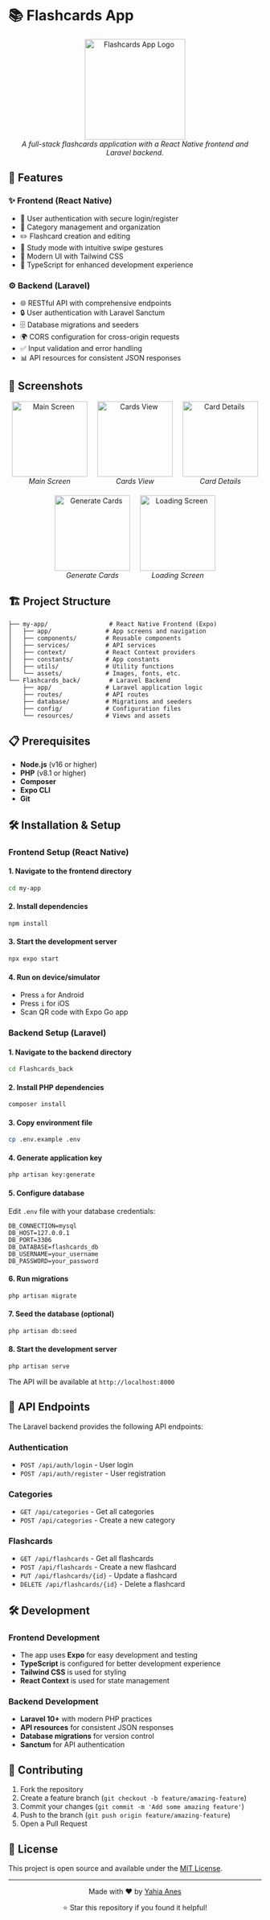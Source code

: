 # 📚 Flashcards App

<div align="center">
  <img src="my-app/assets/images/crackmedT.png" alt="Flashcards App Logo" width="200"/>
  <br/>
  <em>A full-stack flashcards application with a React Native frontend and Laravel backend.</em>
</div>

## 🚀 Features

### ✨ Frontend (React Native)
- 🔐 User authentication with secure login/register
- 📂 Category management and organization
- ✏️ Flashcard creation and editing
- 📖 Study mode with intuitive swipe gestures
- 🎨 Modern UI with Tailwind CSS
- 🔧 TypeScript for enhanced development experience

### ⚙️ Backend (Laravel)
- 🌐 RESTful API with comprehensive endpoints
- 🔒 User authentication with Laravel Sanctum
- 🗄️ Database migrations and seeders
- 🌍 CORS configuration for cross-origin requests
- ✅ Input validation and error handling
- 📊 API resources for consistent JSON responses

## 📱 Screenshots

<div align="center" style="display: flex; justify-content: center; align-items: center; gap: 20px; flex-wrap: wrap;">
  <div style="text-align: center;">
    <img src="Screenshots/main.jpg" alt="Main Screen" width="150"/>
    <br/>
    <em>Main Screen</em>
  </div>
  
  <div style="text-align: center;">
    <img src="Screenshots/cards.jpg" alt="Cards View" width="150"/>
    <br/>
    <em>Cards View</em>
  </div>
  
  <div style="text-align: center;">
    <img src="Screenshots/cardDetails.jpg" alt="Card Details" width="150"/>
    <br/>
    <em>Card Details</em>
  </div>
  
  <div style="text-align: center;">
    <img src="Screenshots/generate.jpg" alt="Generate Cards" width="150"/>
    <br/>
    <em>Generate Cards</em>
  </div>
  
  <div style="text-align: center;">
    <img src="Screenshots/loading.jpg" alt="Loading Screen" width="150"/>
    <br/>
    <em>Loading Screen</em>
  </div>
</div>


## 🏗️ Project Structure

```
├── my-app/                 # React Native Frontend (Expo)
│   ├── app/               # App screens and navigation
│   ├── components/        # Reusable components
│   ├── services/          # API services
│   ├── context/           # React Context providers
│   ├── constants/         # App constants
│   ├── utils/             # Utility functions
│   └── assets/            # Images, fonts, etc.
└── Flashcards_back/        # Laravel Backend
    ├── app/               # Laravel application logic
    ├── routes/            # API routes
    ├── database/          # Migrations and seeders
    ├── config/            # Configuration files
    └── resources/         # Views and assets
```

## 📋 Prerequisites

- **Node.js** (v16 or higher)
- **PHP** (v8.1 or higher)
- **Composer**
- **Expo CLI**
- **Git**

## 🛠️ Installation & Setup

### Frontend Setup (React Native)

#### 1. Navigate to the frontend directory
```bash
cd my-app
```

#### 2. Install dependencies
```bash
npm install
```

#### 3. Start the development server
```bash
npx expo start
```

#### 4. Run on device/simulator
- Press `a` for Android
- Press `i` for iOS
- Scan QR code with Expo Go app

### Backend Setup (Laravel)

#### 1. Navigate to the backend directory
```bash
cd Flashcards_back
```

#### 2. Install PHP dependencies
```bash
composer install
```

#### 3. Copy environment file
```bash
cp .env.example .env
```

#### 4. Generate application key
```bash
php artisan key:generate
```

#### 5. Configure database
Edit `.env` file with your database credentials:
```env
DB_CONNECTION=mysql
DB_HOST=127.0.0.1
DB_PORT=3306
DB_DATABASE=flashcards_db
DB_USERNAME=your_username
DB_PASSWORD=your_password
```

#### 6. Run migrations
```bash
php artisan migrate
```

#### 7. Seed the database (optional)
```bash
php artisan db:seed
```

#### 8. Start the development server
```bash
php artisan serve
```

The API will be available at `http://localhost:8000`

## 🔌 API Endpoints

The Laravel backend provides the following API endpoints:

### Authentication
- `POST /api/auth/login` - User login
- `POST /api/auth/register` - User registration

### Categories
- `GET /api/categories` - Get all categories
- `POST /api/categories` - Create a new category

### Flashcards
- `GET /api/flashcards` - Get all flashcards
- `POST /api/flashcards` - Create a new flashcard
- `PUT /api/flashcards/{id}` - Update a flashcard
- `DELETE /api/flashcards/{id}` - Delete a flashcard

## 🛠️ Development

### Frontend Development
- The app uses **Expo** for easy development and testing
- **TypeScript** is configured for better development experience
- **Tailwind CSS** is used for styling
- **React Context** is used for state management

### Backend Development
- **Laravel 10+** with modern PHP practices
- **API resources** for consistent JSON responses
- **Database migrations** for version control
- **Sanctum** for API authentication

## 🤝 Contributing

1. Fork the repository
2. Create a feature branch (`git checkout -b feature/amazing-feature`)
3. Commit your changes (`git commit -m 'Add some amazing feature'`)
4. Push to the branch (`git push origin feature/amazing-feature`)
5. Open a Pull Request

## 📄 License

This project is open source and available under the [MIT License](LICENSE).

---

<div align="center">
  <p>Made with ❤️ by <a href="https://github.com/yahiaAnes">Yahia Anes</a></p>
  <p>⭐ Star this repository if you found it helpful!</p>
</div> 